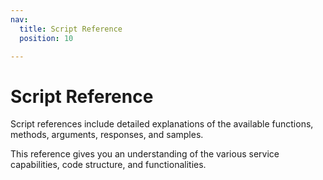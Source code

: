```yaml
---
nav:
  title: Script Reference
  position: 10

---
```


# Script Reference

Script references include detailed explanations of the available functions, methods, arguments, responses, and samples.

This reference gives you an understanding of the various service capabilities, code structure, and functionalities.

